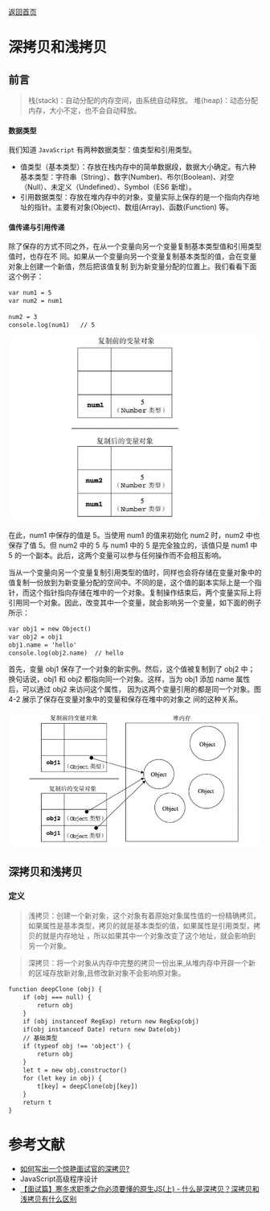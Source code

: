 [返回首页](../../README.md)

# 深拷贝和浅拷贝

## 前言


> 栈(stack)：自动分配的内存空间，由系统自动释放。
> 堆(heap)：动态分配内存，大小不定，也不会自动释放。

#### 数据类型

我们知道 `JavaScript` 有两种数据类型：值类型和引用类型。

* 值类型（基本类型）：存放在栈内存中的简单数据段，数据大小确定。有六种基本类型：字符串（String）、数字(Number)、布尔(Boolean)、对空（Null）、未定义（Undefined）、Symbol（ES6 新增）。
* 引用数据类型：存放在堆内存中的对象，变量实际上保存的是一个指向内存地址的指针。主要有对象(Object)、数组(Array)、函数(Function) 等。

#### 值传递与引用传递

除了保存的方式不同之外，在从一个变量向另一个变量复制基本类型值和引用类型值时，也存在不
同。如果从一个变量向另一个变量复制基本类型的值，会在变量对象上创建一个新值，然后把该值复制
到为新变量分配的位置上。我们看看下面这个例子：

```
var num1 = 5
var num2 = num1

num2 = 3
console.log(num1)   // 5
```

![](./base-copy.jpg)

在此，num1 中保存的值是 5。当使用 num1 的值来初始化 num2 时，num2 中也保存了值 5。但 num2
中的 5 与 num1 中的 5 是完全独立的，该值只是 num1 中 5 的一个副本。此后，这两个变量可以参与任何操作而不会相互影响。

当从一个变量向另一个变量复制引用类型的值时，同样也会将存储在变量对象中的值复制一份放到为新变量分配的空间中。不同的是，这个值的副本实际上是一个指针，而这个指针指向存储在堆中的一个对象。复制操作结束后，两个变量实际上将引用同一个对象。因此，改变其中一个变量，就会影响另一个变量，如下面的例子所示：

```
var obj1 = new Object()
var obj2 = obj1
obj1.name = 'hello'
console.log(obj2.name)  // hello
```

首先，变量 obj1 保存了一个对象的新实例。然后，这个值被复制到了 obj2 中；换句话说，obj1
和 obj2 都指向同一个对象。这样，当为 obj1 添加 name 属性后，可以通过 obj2 来访问这个属性，
因为这两个变量引用的都是同一个对象。图 4-2 展示了保存在变量对象中的变量和保存在堆中的对象之
间的这种关系。

![](./obj-copy.jpg)

## 深拷贝和浅拷贝

### 定义

> 浅拷贝：创建一个新对象，这个对象有着原始对象属性值的一份精确拷贝。如果属性是基本类型，拷贝的就是基本类型的值，如果属性是引用类型，拷贝的就是内存地址 ，所以如果其中一个对象改变了这个地址，就会影响到另一个对象。

> 深拷贝：将一个对象从内存中完整的拷贝一份出来,从堆内存中开辟一个新的区域存放新对象,且修改新对象不会影响原对象。

```
function deepClone (obj) {
    if (obj === null) {
        return obj
    }
    if (obj instanceof RegExp) return new RegExp(obj)
    if(obj instanceof Date) return new Date(obj)
    // 基础类型
    if (typeof obj !== 'object') {
        return obj
    }
    let t = new obj.constructor()
    for (let key in obj) {
        t[key] = deepClone(obj[key])
    }
    return t
}
```


# 参考文献
* [如何写出一个惊艳面试官的深拷贝?](https://juejin.im/post/5d6aa4f96fb9a06b112ad5b1)
* JavaScript高级程序设计
* [【面试篇】寒冬求职季之你必须要懂的原生JS(上) - 什么是深拷贝？深拷贝和浅拷贝有什么区别](https://juejin.im/post/5cab0c45f265da2513734390#heading-21)